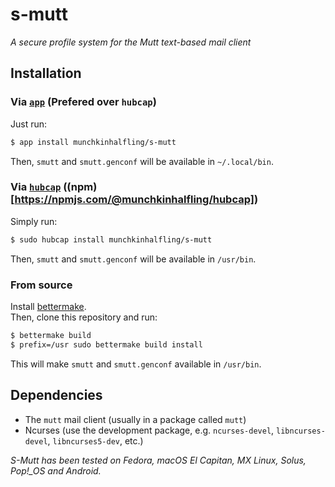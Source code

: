# s-mutt
_A secure profile system for the Mutt text-based mail client_
## Installation
### Via [`app`](https://github.com/munchkinhalfling/app) (Prefered over `hubcap`)
Just run:
```sh
$ app install munchkinhalfling/s-mutt
```
Then, `smutt` and `smutt.genconf` will be available in `~/.local/bin`.
### Via [`hubcap`](https://github.com/munchkinhalfling/hubcap) ((npm)[https://npmjs.com/@munchkinhalfling/hubcap])
Simply run:
```sh
$ sudo hubcap install munchkinhalfling/s-mutt
```
Then, `smutt` and `smutt.genconf` will be available in `/usr/bin`.
### From source
Install [bettermake](https://github.com/munchkinhalfling/bettermake). \
Then, clone this repository and run:
```sh
$ bettermake build
$ prefix=/usr sudo bettermake build install
```
This will make `smutt` and `smutt.genconf` available in `/usr/bin`.
## Dependencies
- The `mutt` mail client (usually in a package called `mutt`)
- Ncurses (use the development package, e.g. `ncurses-devel`, `libncurses-devel`, `libncurses5-dev`, etc.)

_S-Mutt has been tested on Fedora, macOS El Capitan, MX Linux, Solus, Pop!\_OS and Android._

